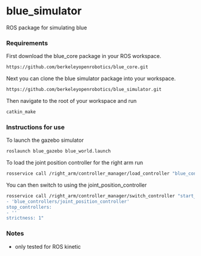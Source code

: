 # blue_simulator
ROS package for simulating blue

### Requirements
First download the blue_core package in your ROS workspace.
```bash
https://github.com/berkeleyopenrobotics/blue_core.git
```

Next you can clone the blue simulator package into your workspace.
```bash
https://github.com/berkeleyopenrobotics/blue_simulator.git
```

Then navigate to the root of your workspace and run
```bash
catkin_make
```

### Instructions for use
To launch the gazebo simulator
```bash
roslaunch blue_gazebo blue_world.launch
```

To load the joint position controller for the right arm run
```bash
rosservice call /right_arm/controller_manager/load_controller "blue_controllers/joint_position_controller"
```
You can then switch to using the joint_position_controller

```bash
rosservice call /right_arm/controller_manager/switch_controller "start_controllers:
- 'blue_controllers/joint_position_controller'
stop_controllers:
- ''
strictness: 1"

```

### Notes
* only tested for ROS kinetic

